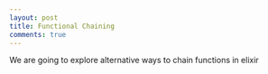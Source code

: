 ```yaml
---
layout: post
title: Functional Chaining
comments: true
---
```


We are going to explore alternative ways to chain functions in elixir
